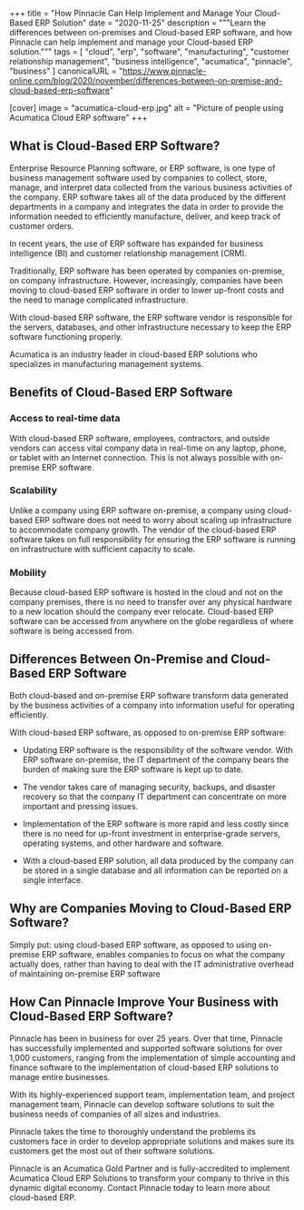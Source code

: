 +++
title = "How Pinnacle Can Help Implement and Manage Your Cloud-Based ERP Solution"
date = "2020-11-25"
description = """Learn the differences between on-premises and Cloud-based ERP
  software, and how Pinnacle can help implement and manage your Cloud-based ERP
  solution."""
tags = [
  "cloud",
  "erp",
  "software",
  "manufacturing",
  "customer relationship management",
  "business intelligence",
  "acumatica",
  "pinnacle",
  "business"
]
canonicalURL = "https://www.pinnacle-online.com/blog/2020/november/differences-between-on-premise-and-cloud-based-erp-software"

[cover]
image = "acumatica-cloud-erp.jpg"
alt = "Picture of people using Acumatica Cloud ERP software"
+++

## What is Cloud-Based ERP Software?

Enterprise Resource Planning software, or ERP software, is one type of
business management software used by companies to collect, store, manage, and
interpret data collected from the various business activities of the company.
ERP software takes all of the data produced by the different departments in a
company and integrates the data in order to provide the information needed to
efficiently manufacture, deliver, and keep track of customer orders. 

In recent years, the use of ERP software has expanded for business
intelligence (BI) and customer relationship management (CRM).

Traditionally, ERP software has been operated by companies on-premise, on
company infrastructure. However, increasingly, companies have been moving to
cloud-based ERP software in order to lower up-front costs and the need to
manage complicated infrastructure.

With cloud-based ERP software, the ERP software vendor is responsible for the
servers, databases, and other infrastructure necessary to keep the ERP
software functioning properly. 

Acumatica is an industry leader in cloud-based ERP solutions who specializes
in manufacturing management systems.

## Benefits of Cloud-Based ERP Software

### Access to real-time data

With cloud-based ERP software, employees, contractors, and outside vendors can
access vital company data in real-time on any laptop, phone, or tablet with an
Internet connection. This is not always possible with on-premise ERP software.

### Scalability

Unlike a company using ERP software on-premise, a company using cloud-based
ERP software does not need to worry about scaling up infrastructure to
accommodate company growth. The vendor of the cloud-based ERP software takes
on full responsibility for ensuring the ERP software is running on
infrastructure with sufficient capacity to scale.

### Mobility

Because cloud-based ERP software is hosted in the cloud and not on the company
premises, there is no need to transfer over any physical hardware to a new
location should the company ever relocate. Cloud-based ERP software can be
accessed from anywhere on the globe regardless of where software is being
accessed from.

## Differences Between On-Premise and Cloud-Based ERP Software

Both cloud-based and on-premise ERP software transform data generated by the
business activities of a company into information useful for operating
efficiently.

With cloud-based ERP software, as opposed to on-premise ERP software:

- Updating ERP software is the responsibility of the software vendor. With ERP
  software on-premise, the IT department of the company bears the burden of
  making sure the ERP software is kept up to date.

- The vendor takes care of managing security, backups, and disaster recovery
  so that the company IT department can concentrate on more important and
  pressing issues.

- Implementation of the ERP software is more rapid and less costly since there
  is no need for up-front investment in enterprise-grade servers, operating
  systems, and other hardware and software.

- With a cloud-based ERP solution, all data produced by the company can be
  stored in a single database and all information can be reported on a single
  interface.

## Why are Companies Moving to Cloud-Based ERP Software?
Simply put: using cloud-based ERP software, as opposed to using on-premise ERP
software, enables companies to focus on what the company actually does, rather
than having to deal with the IT administrative overhead of maintaining
on-premise ERP software

## How Can Pinnacle Improve Your Business with Cloud-Based ERP Software?

Pinnacle has been in business for over 25 years. Over that time, Pinnacle has
successfully implemented and supported software solutions for over 1,000
customers, ranging from the implementation of simple accounting and finance
software to the implementation of cloud-based ERP solutions to manage entire
businesses.

With its highly-experienced support team, implementation team, and project
management team, Pinnacle can develop software solutions to suit the business
needs of companies of all sizes and industries.

Pinnacle takes the time to thoroughly understand the problems its customers
face in order to develop appropriate solutions and makes sure its customers
get the most out of their software solutions.

Pinnacle is an Acumatica Gold Partner and is fully-accredited to implement
Acumatica Cloud ERP Solutions to transform your company to thrive in this
dynamic digital economy. Contact Pinnacle today to learn more about
cloud-based ERP.
